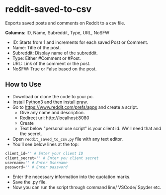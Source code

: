 # reddit-saved-to-csv
Exports saved posts and comments on Reddit to a csv file.

**Columns**: ID, Name, Subreddit, Type, URL, NoSFW
- ID: Starts from 1 and increments for each saved Post or Comment.
- Name: Title of the post.
- Subreddit: Display name of the subreddit.
- Type: Either #Comment or #Post.
- URL: Link of the comment or the post.
- NoSFW: True or False based on the post.

## How to Use
* Download or clone the code to your pc.
* Install [Python3](https://www.python.org/downloads/) and then install [praw](https://praw.readthedocs.io/en/latest/getting_started/installation.html).
* Go to https://www.reddit.com/prefs/apps and create a script.
  * Give any name and description.
  * Redirect uri: http://localhost:8080
  * Create
  * Text below "personal use script" is your client id. We'll need that and the secret.
* Open `reddit_saved_to_csv.py` file with any text editor.
* You'll see below lines at the top:
```python
client_id='' # Enter your client ID
client_secret='' # Enter you client secret
username='' # Enter Username
password='' # Enter password
```
* Enter the necessary information into the quotation marks.
* Save the .py file.
* Now you can run the script through command line/ VSCode/ Spyder etc.

